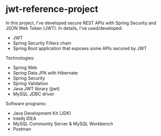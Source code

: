 # jwt-reference-project

In this project, I've developed secure REST APIs with Spring Security and JSON Web Token (JWT).  In details, I've used/developed:
- JWT
- Spring Security Filters chain
- Spring Boot application that exposes some APIs secured by JWT

Technologies:
- Spring Web
- Spring Data JPA with Hibernate
- Spring Security
- Spring Validation
- Java JWT library (jjwt)
- MySQL JDBC driver

Software programs:
- Java Development Kit (JDK)
- Intellij IDEA
- MySQL Community Server & MySQL Workbench
- Postman 
